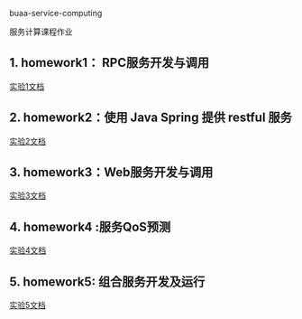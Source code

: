 buaa-service-computing

服务计算课程作业

## 1. homework1： RPC服务开发与调用

[实验1文档](homework1/README.MD)

## 2. homework2：使用 Java Spring 提供 restful 服务

[实验2文档](https://github.com/Jinghao-coding/buaa-service-computing/blob/0e816b51943510651317885430410c7e682a5b38/homework2/homework2.md)

## 3. homework3：Web服务开发与调用

[实验3文档](homework3\homework3.md)

## 4. homework4 :服务QoS预测

[实验4文档](https://github.com/Jinghao-coding/buaa-service-computing/blob/d30de4c5d28f9e76452f6ee436df1e556f7d8216/homework4/homework4.md)

## 5. homework5: 组合服务开发及运行

[实验5文档](https://github.com/Jinghao-coding/buaa-service-computing/blob/main/homework5/homework5.md)

